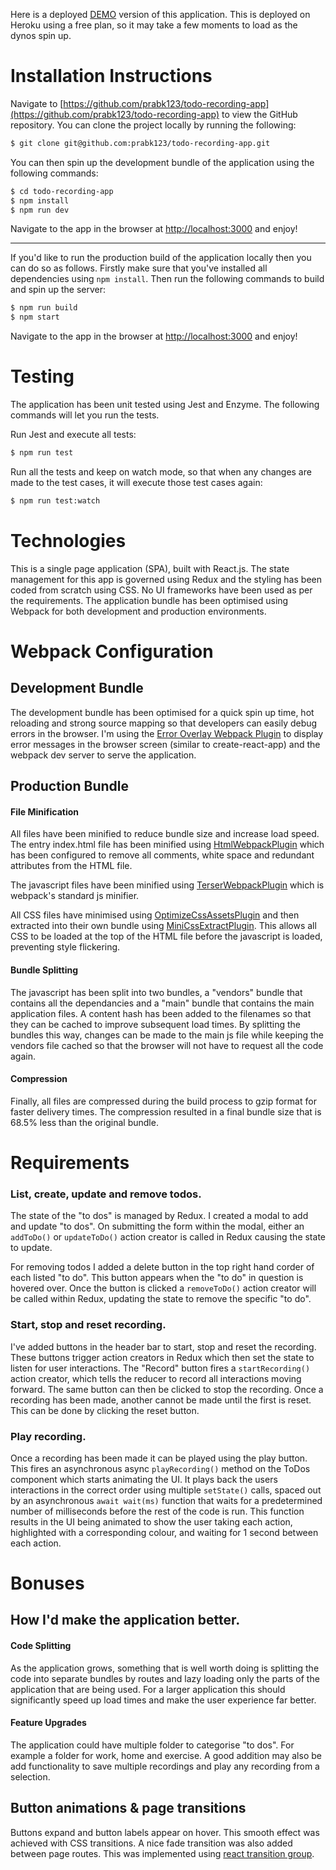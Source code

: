 Here is a deployed [DEMO](http://todo.prabodhkakodkar.com) version of this application. This is deployed on Heroku using a free plan, so it may take a few moments to load as the dynos spin up.

# Installation Instructions

Navigate to [https://github.com/prabk123/todo-recording-app](https://github.com/prabk123/todo-recording-app) to view the GitHub repository. You can clone the project locally by running the following:

```zsh
$ git clone git@github.com:prabk123/todo-recording-app.git
```

You can then spin up the development bundle of the application using the following commands:

```zsh
$ cd todo-recording-app
$ npm install
$ npm run dev
```

Navigate to the app in the browser at [http://localhost:3000](http://localhost:3000) and enjoy!

---

If you'd like to run the production build of the application locally then you can do so as follows. Firstly make sure that you've installed all dependencies using `npm install`. Then run the following commands to build and spin up the server:

```zsh
$ npm run build
$ npm start
```

Navigate to the app in the browser at [http://localhost:3000](http://localhost:3000) and enjoy!

# Testing

The application has been unit tested using Jest and Enzyme. The following commands will let you run the tests.

Run Jest and execute all tests:

```zsh
$ npm run test
```

Run all the tests and keep on watch mode, so that when any changes are made to the test cases, it will execute those test cases again:

```zsh
$ npm run test:watch
```

# Technologies

This is a single page application (SPA), built with React.js. The state management for this app is governed using Redux and the styling has been coded from scratch using CSS. No UI frameworks have been used as per the requirements. The application bundle has been optimised using Webpack for both development and production environments.

# Webpack Configuration

## Development Bundle

The development bundle has been optimised for a quick spin up time, hot reloading and strong source mapping so that developers can easily debug errors in the browser. I'm using the [Error Overlay Webpack Plugin](https://github.com/smooth-code/error-overlay-webpack-plugin) to display error messages in the browser screen (similar to create-react-app) and the webpack dev server to serve the application.

## Production Bundle

#### File Minification

All files have been minified to reduce bundle size and increase load speed. The entry index.html file has been minified using [HtmlWebpackPlugin](https://webpack.js.org/plugins/html-webpack-plugin/) which has been configured to remove all comments, white space and redundant attributes from the HTML file.

The javascript files have been minified using [TerserWebpackPlugin](https://webpack.js.org/plugins/terser-webpack-plugin/) which is webpack's standard js minifier.

All CSS files have minimised using [OptimizeCssAssetsPlugin](https://github.com/NMFR/optimize-css-assets-webpack-plugin) and then extracted into their own bundle using [MiniCssExtractPlugin](https://webpack.js.org/plugins/mini-css-extract-plugin/). This allows all CSS to be loaded at the top of the HTML file before the javascript is loaded, preventing style flickering.

#### Bundle Splitting

The javascript has been split into two bundles, a "vendors" bundle that contains all the dependancies and a "main" bundle that contains the main application files. A content hash has been added to the filenames so that they can be cached to improve subsequent load times. By splitting the bundles this way, changes can be made to the main js file while keeping the vendors file cached so that the browser will not have to request all the code again.

#### Compression

Finally, all files are compressed during the build process to gzip format for faster delivery times. The compression resulted in a final bundle size that is 68.5% less than the original bundle.

# Requirements

### List, create, update and remove todos.

The state of the "to dos" is managed by Redux. I created a modal to add and update "to dos". On submitting the form within the modal, either an `addToDo()` or `updateToDo()` action creator is called in Redux causing the state to update.

For removing todos I added a delete button in the top right hand corder of each listed "to do". This button appears when the "to do" in question is hovered over. Once the button is clicked a `removeToDo()` action creator will be called within Redux, updating the state to remove the specific "to do".

### Start, stop and reset recording.

I've added buttons in the header bar to start, stop and reset the recording. These buttons trigger action creators in Redux which then set the state to listen for user interactions. The "Record" button fires a `startRecording()` action creator, which tells the reducer to record all interactions moving forward. The same button can then be clicked to stop the recording. Once a recording has been made, another cannot be made until the first is reset. This can be done by clicking the reset button.

### Play recording.

Once a recording has been made it can be played using the play button. This fires an asynchronous async `playRecording()` method on the ToDos component which starts animating the UI. It plays back the users interactions in the correct order using multiple `setState()` calls, spaced out by an asynchronous `await wait(ms)` function that waits for a predetermined number of milliseconds before the rest of the code is run. This function results in the UI being animated to show the user taking each action, highlighted with a corresponding colour, and waiting for 1 second between each action.

# Bonuses

## How I'd make the application better.

#### Code Splitting

As the application grows, something that is well worth doing is splitting the code into separate bundles by routes and lazy loading only the parts of the application that are being used. For a larger application this should significantly speed up load times and make the user experience far better.

#### Feature Upgrades

The application could have multiple folder to categorise "to dos". For example a folder for work, home and exercise. A good addition may also be add functionality to save multiple recordings and play any recording from a selection.

## Button animations & page transitions

Buttons expand and button labels appear on hover. This smooth effect was achieved with CSS transitions. A nice fade transition was also added between page routes. This was implemented using [react transition group](https://reactcommunity.org/react-transition-group/).
